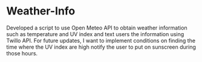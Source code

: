 # Weather-Info
Developed a script to use Open Meteo API to obtain weather information such as temperature and UV index and text users the information using Twillo API. For future updates, I want to implement conditions on finding the time where the UV index are high notify the user to put on sunscreen during those hours.
